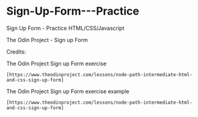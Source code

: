 # Sign-Up-Form---Practice
Sign Up Form - Practice HTML/CSS/Javascript

The Odin Project - Sign up Form 


Credits: 

The Odin Project Sign up Form exercise 

	[https://www.theodinproject.com/lessons/node-path-intermediate-html-and-css-sign-up-form]

The Odin Project Sign up Form exercise example

	[https://www.theodinproject.com/lessons/node-path-intermediate-html-and-css-sign-up-form]